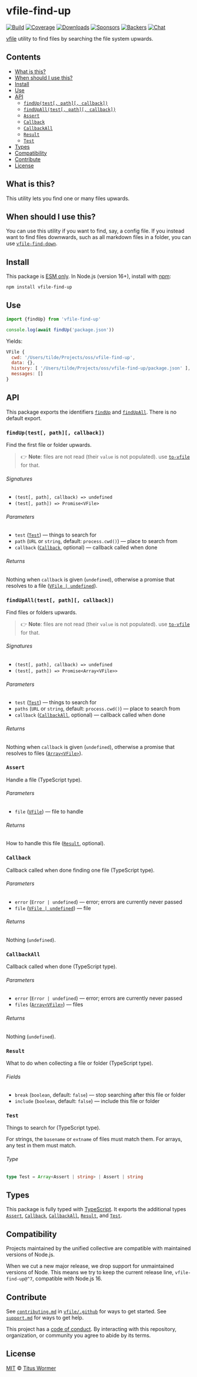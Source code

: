 # vfile-find-up

[![Build][build-badge]][build]
[![Coverage][coverage-badge]][coverage]
[![Downloads][downloads-badge]][downloads]
[![Sponsors][sponsors-badge]][collective]
[![Backers][backers-badge]][collective]
[![Chat][chat-badge]][chat]

[vfile][] utility to find files by searching the file system upwards.

## Contents

* [What is this?](#what-is-this)
* [When should I use this?](#when-should-i-use-this)
* [Install](#install)
* [Use](#use)
* [API](#api)
  * [`findUp(test[, path][, callback])`](#finduptest-path-callback)
  * [`findUpAll(test[, path][, callback])`](#findupalltest-path-callback)
  * [`Assert`](#assert)
  * [`Callback`](#callback)
  * [`CallbackAll`](#callbackall)
  * [`Result`](#result)
  * [`Test`](#test)
* [Types](#types)
* [Compatibility](#compatibility)
* [Contribute](#contribute)
* [License](#license)

## What is this?

This utility lets you find one or many files upwards.

## When should I use this?

You can use this utility if you want to find, say, a config file.
If you instead want to find files downwards, such as all markdown files in a
folder, you can use [`vfile-find-down`][vfile-find-down].

## Install

This package is [ESM only][esm].
In Node.js (version 16+), install with [npm][]:

```sh
npm install vfile-find-up
```

## Use

```js
import {findUp} from 'vfile-find-up'

console.log(await findUp('package.json'))
```

Yields:

```js
VFile {
  cwd: '/Users/tilde/Projects/oss/vfile-find-up',
  data: {},
  history: [ '/Users/tilde/Projects/oss/vfile-find-up/package.json' ],
  messages: []
}
```

## API

This package exports the identifiers [`findUp`][api-find-up] and
[`findUpAll`][api-find-up-all].
There is no default export.

### `findUp(test[, path][, callback])`

Find the first file or folder upwards.

> 👉 **Note**: files are not read (their `value` is not populated).
> use [`to-vfile`][to-vfile] for that.

###### Signatures

* `(test[, path], callback) => undefined`
* `(test[, path]) => Promise<VFile>`

###### Parameters

* `test` ([`Test`][api-test])
  — things to search for
* `path` (`URL` or `string`, default: `process.cwd()`)
  — place to search from
* `callback` ([`Callback`][api-callback], optional)
  — callback called when done

###### Returns

Nothing when `callback` is given (`undefined`), otherwise a promise that
resolves to a file ([`VFile | undefined`][vfile]).

### `findUpAll(test[, path][, callback])`

Find files or folders upwards.

> 👉 **Note**: files are not read (their `value` is not populated).
> use [`to-vfile`][to-vfile] for that.

###### Signatures

* `(test[, path], callback) => undefined`
* `(test[, path]) => Promise<Array<VFile>>`

###### Parameters

* `test` ([`Test`][api-test])
  — things to search for
* `paths` (`URL` or `string`, default: `process.cwd()`)
  — place to search from
* `callback` ([`CallbackAll`][api-callback-all], optional)
  — callback called when done

###### Returns

Nothing when `callback` is given (`undefined`), otherwise a promise that
resolves to files ([`Array<VFile>`][vfile]).

### `Assert`

Handle a file (TypeScript type).

###### Parameters

* `file` ([`VFile`][vfile])
  — file to handle

###### Returns

How to handle this file ([`Result`][api-result], optional).

### `Callback`

Callback called when done finding one file (TypeScript type).

###### Parameters

* `error` (`Error | undefined`)
  — error; errors are currently never passed
* `file` ([`VFile | undefined`][vfile])
  — file

###### Returns

Nothing (`undefined`).

### `CallbackAll`

Callback called when done (TypeScript type).

###### Parameters

* `error` (`Error | undefined`)
  — error; errors are currently never passed
* `files` ([`Array<VFile>`][vfile])
  — files

###### Returns

Nothing (`undefined`).

### `Result`

What to do when collecting a file or folder (TypeScript type).

###### Fields

* `break` (`boolean`, default: `false`)
  — stop searching after this file or folder
* `include` (`boolean`, default: `false`)
  — include this file or folder

### `Test`

Things to search for (TypeScript type).

For strings, the `basename` or `extname` of files must match them.
For arrays, any test in them must match.

###### Type

```ts
type Test = Array<Assert | string> | Assert | string
```

## Types

This package is fully typed with [TypeScript][].
It exports the additional types
[`Assert`][api-assert],
[`Callback`][api-callback],
[`CallbackAll`][api-callback-all],
[`Result`][api-result], and
[`Test`][api-test].

## Compatibility

Projects maintained by the unified collective are compatible with maintained
versions of Node.js.

When we cut a new major release, we drop support for unmaintained versions of
Node.
This means we try to keep the current release line, `vfile-find-up@^7`,
compatible with Node.js 16.

## Contribute

See [`contributing.md`][contributing] in [`vfile/.github`][health] for ways to
get started.
See [`support.md`][support] for ways to get help.

This project has a [code of conduct][coc].
By interacting with this repository, organization, or community you agree to
abide by its terms.

## License

[MIT][license] © [Titus Wormer][author]

<!-- Definitions -->

[build-badge]: https://github.com/vfile/vfile-find-up/workflows/main/badge.svg

[build]: https://github.com/vfile/vfile-find-up/actions

[coverage-badge]: https://img.shields.io/codecov/c/github/vfile/vfile-find-up.svg

[coverage]: https://codecov.io/github/vfile/vfile-find-up

[downloads-badge]: https://img.shields.io/npm/dm/vfile-find-up.svg

[downloads]: https://www.npmjs.com/package/vfile-find-up

[sponsors-badge]: https://opencollective.com/unified/sponsors/badge.svg

[backers-badge]: https://opencollective.com/unified/backers/badge.svg

[collective]: https://opencollective.com/unified

[chat-badge]: https://img.shields.io/badge/chat-discussions-success.svg

[chat]: https://github.com/vfile/vfile/discussions

[npm]: https://docs.npmjs.com/cli/install

[esm]: https://gist.github.com/sindresorhus/a39789f98801d908bbc7ff3ecc99d99c

[typescript]: https://www.typescriptlang.org

[contributing]: https://github.com/vfile/.github/blob/main/contributing.md

[support]: https://github.com/vfile/.github/blob/main/support.md

[health]: https://github.com/vfile/.github

[coc]: https://github.com/vfile/.github/blob/main/code-of-conduct.md

[license]: license

[author]: https://wooorm.com

[vfile]: https://github.com/vfile/vfile

[to-vfile]: https://github.com/vfile/to-vfile

[vfile-find-down]: https://github.com/vfile/vfile-find-down

[api-find-up]: #finduptest-path-callback

[api-find-up-all]: #findupalltest-path-callback

[api-assert]: #assert

[api-callback]: #callback

[api-callback-all]: #callbackall

[api-result]: #result

[api-test]: #test
